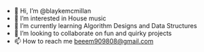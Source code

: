 - 👋 Hi, I’m @blaykemcmillan
- 👀 I’m interested in House music
- 🌱 I’m currently learning Algorithm Designs and Data Structures
- 💞️ I’m looking to collaborate on fun and quirky projects
- 📫 How to reach me beeem909808@gmail.com

<!---
blaykemcmillan/blaykemcmillan is a ✨ special ✨ repository because its `README.md` (this file) appears on your GitHub profile.
You can click the Preview link to take a look at your changes.
--->
